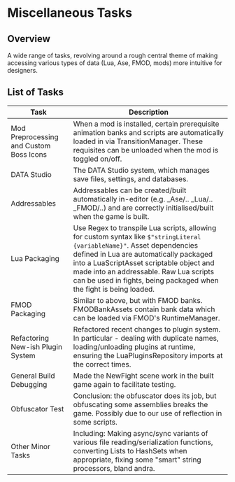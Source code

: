 
# Miscellaneous Tasks

## Overview
A wide range of tasks, revolving around a rough central theme of making accessing various types of data (Lua, Ase, FMOD, mods) more intuitive for designers.

## List of Tasks
| **Task** | **Description** |
|-----------|-----------------------|
| Mod Preprocessing and Custom Boss Icons | When a mod is installed, certain prerequisite animation banks and scripts are automatically loaded in via TransitionManager. These requisites can be unloaded when the mod is toggled on/off. |
| DATA Studio | The DATA Studio system, which manages save files, settings, and databases. |
| Addressables | Addressables can be created/built automatically in-editor (e.g. _Ase/.. _Lua/.. _FMOD/..) and are correctly initialised/built when the game is built. |
| Lua Packaging | Use Regex to transpile Lua scripts, allowing for custom syntax like `$"stringLiteral {variableName}"`. Asset dependencies defined in Lua are automatically packaged into a LuaScriptAsset scriptable object and made into an addressable. Raw Lua scripts can be used in fights, being packaged when the fight is being loaded. |
| FMOD Packaging | Similar to above, but with FMOD banks. FMODBankAssets contain bank data which can be loaded via FMOD's RuntimeManager. |
| Refactoring New-ish Plugin System | Refactored recent changes to plugin system. In particular - dealing with duplicate names, loading/unloading plugins at runtime, ensuring the LuaPluginsRepository imports at the correct times. |
| General Build Debugging | Made the NewFight scene work in the built game again to facilitate testing. |
| Obfuscator Test | Conclusion: the obfuscator does its job, but obfuscating some assemblies breaks the game. Possibly due to our use of reflection in some scripts. |
| Other Minor Tasks | Including: Making async/sync variants of various file reading/serialization functions, converting Lists to HashSets when appropriate, fixing some "smart" string processors, bland andra. |

